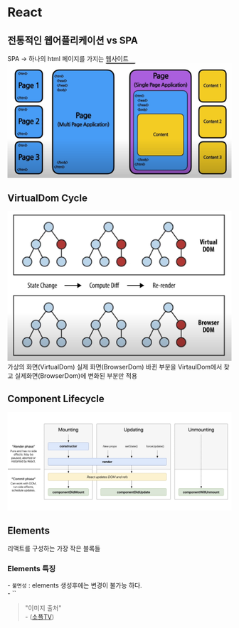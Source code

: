 # React

## 전통적인 웹어플리케이션 vs SPA

SPA -> 하나의 html 페이지를 가지는 웹사이트
![SPA](./imgs/20230405-03.png)

## VirtualDom Cycle

![VitualDom](./imgs/20230405-01.png)
가상의 화면(VirtualDom)
실제 화면(BrowserDom)
바뀐 부분을 VirtaulDom에서 찾고 실제화면(BrowserDom)에 변화된 부분만 적용

## Component Lifecycle

![LifeCycle](./imgs/20230405-02.png)

## Elements

리액트를 구성하는 가장 작은 블록들

### Elements 특징

\- `불면성` : elements 생성후에는 변경이 불가능 하다.  
\- ``

> "이미지 출처"  
> \- ([소플TV](https://www.youtube.com/@TV-wq6zp))
